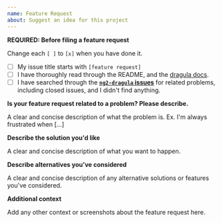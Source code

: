 ```yaml
---
name: Feature Request
about: Suggest an idea for this project
---
```


**REQUIRED: Before filing a feature request**

Change each `[ ]` to `[x]` when you have done it.

- [ ] My issue title starts with `[feature request]`
- [ ] I have thoroughly read through the README, and the [dragula docs](https://github.com/bevacqua/dragula).
- [ ] I have searched through the **[`ng2-dragula` issues](https://github.com/valor-software/ng2-dragula/issues)** for related problems, including closed issues, and I didn't find anything.

**Is your feature request related to a problem? Please describe.**

A clear and concise description of what the problem is. Ex. I'm always frustrated when [...]

**Describe the solution you'd like**

A clear and concise description of what you want to happen.

**Describe alternatives you've considered**

A clear and concise description of any alternative solutions or features you've considered.

**Additional context**

Add any other context or screenshots about the feature request here.

